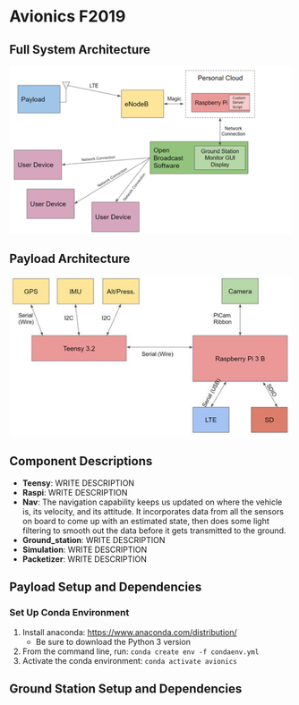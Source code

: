 # Avionics F2019
## Full System Architecture

![full system](system_diagram.png)

## Payload Architecture

![payload](payload_diagram.jpg)

## Component Descriptions
- **Teensy**: WRITE DESCRIPTION
- **Raspi**: WRITE DESCRIPTION
- **Nav**: The navigation capability keeps us updated on where the vehicle is, its velocity, and its attitude. It incorporates data from all the sensors on board to come up with an estimated state, then does some light filtering to smooth out the data before it gets transmitted to the ground.
- **Ground_station**: WRITE DESCRIPTION
- **Simulation**: WRITE DESCRIPTION
- **Packetizer**: WRITE DESCRIPTION

## Payload Setup and Dependencies
### Set Up Conda Environment
1. Install anaconda: https://www.anaconda.com/distribution/
    - Be sure to download the Python 3 version
2. From the command line, run: `conda create env -f condaenv.yml`
3. Activate the conda environment: `conda activate avionics`

## Ground Station Setup and Dependencies
